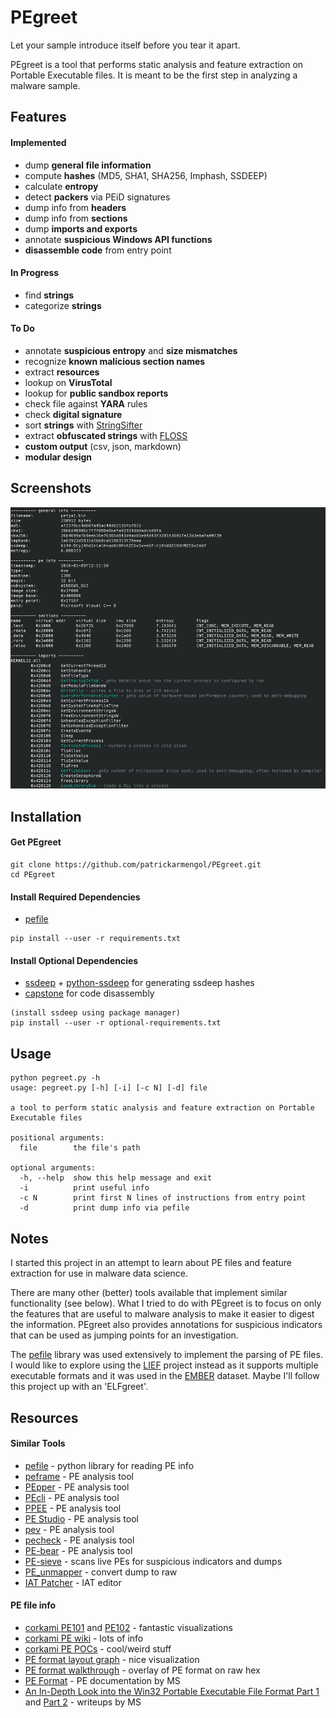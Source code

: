 # PEgreet

Let your sample introduce itself before you tear it apart.

PEgreet is a tool that performs static analysis and feature extraction on Portable Executable files. It is meant to be the first step in analyzing a malware sample.

## Features

#### Implemented

- dump __general file information__
- compute __hashes__ (MD5, SHA1, SHA256, Imphash, SSDEEP)
- calculate __entropy__
- detect __packers__ via PEiD signatures
- dump info from __headers__
- dump info from __sections__
- dump __imports and exports__
- annotate __suspicious Windows API functions__
- __disassemble code__ from entry point

#### In Progress

- find __strings__
- categorize __strings__

#### To Do

- annotate __suspicious entropy__ and __size mismatches__
- recognize __known malicious section names__
- extract __resources__
- lookup on __VirusTotal__
- lookup for __public sandbox reports__
- check file against __YARA__ rules
- check __digital signature__
- sort __strings__ with [StringSifter](https://github.com/fireeye/stringsifter)
- extract __obfuscated strings__ with [FLOSS](https://github.com/fireeye/flare-floss)
- __custom output__ (csv, json, markdown)
- __modular design__

## Screenshots

![i](/media/i.png?raw=true)

## Installation

#### Get PEgreet
```
git clone https://github.com/patrickarmengol/PEgreet.git
cd PEgreet
```

#### Install Required Dependencies

- [pefile](https://github.com/erocarrera/pefile)

```
pip install --user -r requirements.txt
```

#### Install Optional Dependencies

- [ssdeep](https://ssdeep-project.github.io/ssdeep/index.html) + [python-ssdeep](https://github.com/DinoTools/python-ssdeep) for generating ssdeep hashes
- [capstone](http://www.capstone-engine.org/) for code disassembly

```
(install ssdeep using package manager)
pip install --user -r optional-requirements.txt
```

## Usage

```
python pegreet.py -h
usage: pegreet.py [-h] [-i] [-c N] [-d] file

a tool to perform static analysis and feature extraction on Portable Executable files

positional arguments:
  file        the file's path

optional arguments:
  -h, --help  show this help message and exit
  -i          print useful info
  -c N        print first N lines of instructions from entry point
  -d          print dump info via pefile

```

## Notes

I started this project in an attempt to learn about PE files and feature extraction for use in malware data science.

There are many other (better) tools available that implement similar functionality (see below). What I tried to do with PEgreet is to focus on only the features that are useful to malware analysis to make it easier to digest the information. PEgreet also provides annotations for suspicious indicators that can be used as jumping points for an investigation.

The [pefile](https://github.com/erocarrera/pefile) library was used extensively to implement the parsing of PE files. I would like to explore using the [LIEF](https://github.com/lief-project/LIEF) project instead as it supports multiple executable formats and it was used in the [EMBER](https://github.com/endgameinc/ember) dataset. Maybe I'll follow this project up with an 'ELFgreet'.

## Resources

#### Similar Tools

- [pefile](https://github.com/erocarrera/pefile) - python library for reading PE info
- [peframe](https://github.com/guelfoweb/peframe) - PE analysis tool
- [PEpper](https://github.com/Th3Hurrican3/PEpper) - PE analysis tool
- [PEcli](https://github.com/Te-k/pecli) - PE analysis tool
- [PPEE](https://www.mzrst.com/) - PE analysis tool
- [PE Studio](https://winitor.com/index.html) - PE analysis tool
- [pev](http://pev.sourceforge.net/) - PE analysis tool
- [pecheck](https://blog.didierstevens.com/2019/10/27/update-pecheck-py-version-0-7-8/) - PE analysis tool
- [PE-bear](https://hshrzd.wordpress.com/pe-bear/) - PE analysis tool
- [PE-sieve](https://hshrzd.wordpress.com/pe-sieve/) - scans live PEs for suspicious indicators and dumps
- [PE_unmapper](https://hshrzd.wordpress.com/pe_unmapper/) - convert dump to raw
- [IAT Patcher](https://hshrzd.wordpress.com/iat-patcher/) - IAT editor

#### PE file info

- [corkami PE101](https://github.com/corkami/pics/tree/master/binary/pe101) and [PE102](https://github.com/corkami/pics/tree/master/binary/pe102) - fantastic visualizations
- [corkami PE wiki](https://code.google.com/archive/p/corkami/wikis/PE.wiki) - lots of info
- [corkami PE POCs](https://github.com/corkami/pocs/tree/master/PE) - cool/weird stuff
- [PE format layout graph](https://drive.google.com/file/d/0B3_wGJkuWLytbnIxY1J5WUs4MEk/view) - nice visualization
- [PE format walkthrough](https://drive.google.com/file/d/0B3_wGJkuWLytQmc2di0wajB1Xzg/view) - overlay of PE format on raw hex
- [PE Format](https://docs.microsoft.com/en-us/windows/win32/debug/pe-format) - PE documentation by MS
- [An In-Depth Look into the Win32 Portable Executable File Format Part 1](https://docs.microsoft.com/en-us/archive/msdn-magazine/2002/february/inside-windows-win32-portable-executable-file-format-in-detail) and [Part 2](https://docs.microsoft.com/en-us/archive/msdn-magazine/2002/march/inside-windows-an-in-depth-look-into-the-win32-portable-executable-file-format-part-2) - writeups by MS

